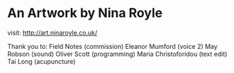 # An Artwork by Nina Royle

visit: http://art.ninaroyle.co.uk/

Thank you to:
Field Notes (commission)
Eleanor Mumford (voice 2)
May Robson (sound)
Oliver Scott (programming)
Maria Christoforidou (text edit)
Tai Long (acupuncture)
